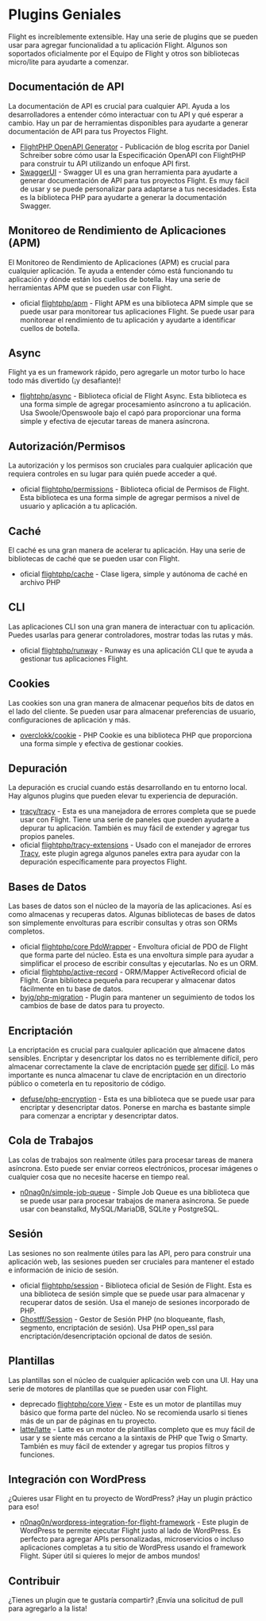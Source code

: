 # Plugins Geniales

Flight es increíblemente extensible. Hay una serie de plugins que se pueden usar para agregar funcionalidad a tu aplicación Flight. Algunos son soportados oficialmente por el Equipo de Flight y otros son bibliotecas micro/lite para ayudarte a comenzar.

## Documentación de API

La documentación de API es crucial para cualquier API. Ayuda a los desarrolladores a entender cómo interactuar con tu API y qué esperar a cambio. Hay un par de herramientas disponibles para ayudarte a generar documentación de API para tus Proyectos Flight.

- [FlightPHP OpenAPI Generator](https://dev.to/danielsc/define-generate-and-implement-an-api-first-approach-with-openapi-generator-and-flightphp-1fb3) - Publicación de blog escrita por Daniel Schreiber sobre cómo usar la Especificación OpenAPI con FlightPHP para construir tu API utilizando un enfoque API first.
- [SwaggerUI](https://github.com/zircote/swagger-php) - Swagger UI es una gran herramienta para ayudarte a generar documentación de API para tus proyectos Flight. Es muy fácil de usar y se puede personalizar para adaptarse a tus necesidades. Esta es la biblioteca PHP para ayudarte a generar la documentación Swagger.

## Monitoreo de Rendimiento de Aplicaciones (APM)

El Monitoreo de Rendimiento de Aplicaciones (APM) es crucial para cualquier aplicación. Te ayuda a entender cómo está funcionando tu aplicación y dónde están los cuellos de botella. Hay una serie de herramientas APM que se pueden usar con Flight.
- <span class="badge bg-primary">oficial</span> [flightphp/apm](/awesome-plugins/apm) - Flight APM es una biblioteca APM simple que se puede usar para monitorear tus aplicaciones Flight. Se puede usar para monitorear el rendimiento de tu aplicación y ayudarte a identificar cuellos de botella.

## Async

Flight ya es un framework rápido, pero agregarle un motor turbo lo hace todo más divertido (¡y desafiante)!

- [flightphp/async](/awesome-plugins/async) - Biblioteca oficial de Flight Async. Esta biblioteca es una forma simple de agregar procesamiento asíncrono a tu aplicación. Usa Swoole/Openswoole bajo el capó para proporcionar una forma simple y efectiva de ejecutar tareas de manera asíncrona.

## Autorización/Permisos

La autorización y los permisos son cruciales para cualquier aplicación que requiera controles en su lugar para quién puede acceder a qué.

- <span class="badge bg-primary">oficial</span> [flightphp/permissions](/awesome-plugins/permissions) - Biblioteca oficial de Permisos de Flight. Esta biblioteca es una forma simple de agregar permisos a nivel de usuario y aplicación a tu aplicación.

## Caché

El caché es una gran manera de acelerar tu aplicación. Hay una serie de bibliotecas de caché que se pueden usar con Flight.

- <span class="badge bg-primary">oficial</span> [flightphp/cache](/awesome-plugins/php-file-cache) - Clase ligera, simple y autónoma de caché en archivo PHP

## CLI

Las aplicaciones CLI son una gran manera de interactuar con tu aplicación. Puedes usarlas para generar controladores, mostrar todas las rutas y más.

- <span class="badge bg-primary">oficial</span> [flightphp/runway](/awesome-plugins/runway) - Runway es una aplicación CLI que te ayuda a gestionar tus aplicaciones Flight.

## Cookies

Las cookies son una gran manera de almacenar pequeños bits de datos en el lado del cliente. Se pueden usar para almacenar preferencias de usuario, configuraciones de aplicación y más.

- [overclokk/cookie](/awesome-plugins/php-cookie) - PHP Cookie es una biblioteca PHP que proporciona una forma simple y efectiva de gestionar cookies.

## Depuración

La depuración es crucial cuando estás desarrollando en tu entorno local. Hay algunos plugins que pueden elevar tu experiencia de depuración.

- [tracy/tracy](/awesome-plugins/tracy) - Esta es una manejadora de errores completa que se puede usar con Flight. Tiene una serie de paneles que pueden ayudarte a depurar tu aplicación. También es muy fácil de extender y agregar tus propios paneles.
- <span class="badge bg-primary">oficial</span> [flightphp/tracy-extensions](/awesome-plugins/tracy-extensions) - Usado con el manejador de errores [Tracy](/awesome-plugins/tracy), este plugin agrega algunos paneles extra para ayudar con la depuración específicamente para proyectos Flight.

## Bases de Datos

Las bases de datos son el núcleo de la mayoría de las aplicaciones. Así es como almacenas y recuperas datos. Algunas bibliotecas de bases de datos son simplemente envolturas para escribir consultas y otras son ORMs completos.

- <span class="badge bg-primary">oficial</span> [flightphp/core PdoWrapper](/learn/pdo-wrapper) - Envoltura oficial de PDO de Flight que forma parte del núcleo. Esta es una envoltura simple para ayudar a simplificar el proceso de escribir consultas y ejecutarlas. No es un ORM.
- <span class="badge bg-primary">oficial</span> [flightphp/active-record](/awesome-plugins/active-record) - ORM/Mapper ActiveRecord oficial de Flight. Gran biblioteca pequeña para recuperar y almacenar datos fácilmente en tu base de datos.
- [byjg/php-migration](/awesome-plugins/migrations) - Plugin para mantener un seguimiento de todos los cambios de base de datos para tu proyecto.

## Encriptación

La encriptación es crucial para cualquier aplicación que almacene datos sensibles. Encriptar y desencriptar los datos no es terriblemente difícil, pero almacenar correctamente la clave de encriptación [puede](https://stackoverflow.com/questions/6767839/where-should-i-store-an-encryption-key-for-php#:~:text=Write%20a%20php%20config%20file%20and%20store%20it,folder%20is%20not%20accessible%20to%20the%20end%20user.) [ser](https://www.reddit.com/r/PHP/comments/luqsn/the_encryption_key_where_do_you_store_it/) [difícil](https://security.stackexchange.com/questions/48047/location-to-store-an-encryption-key). Lo más importante es nunca almacenar tu clave de encriptación en un directorio público o cometerla en tu repositorio de código.

- [defuse/php-encryption](/awesome-plugins/php-encryption) - Esta es una biblioteca que se puede usar para encriptar y desencriptar datos. Ponerse en marcha es bastante simple para comenzar a encriptar y desencriptar datos.

## Cola de Trabajos

Las colas de trabajos son realmente útiles para procesar tareas de manera asíncrona. Esto puede ser enviar correos electrónicos, procesar imágenes o cualquier cosa que no necesite hacerse en tiempo real.

- [n0nag0n/simple-job-queue](/awesome-plugins/simple-job-queue) - Simple Job Queue es una biblioteca que se puede usar para procesar trabajos de manera asíncrona. Se puede usar con beanstalkd, MySQL/MariaDB, SQLite y PostgreSQL.

## Sesión

Las sesiones no son realmente útiles para las API, pero para construir una aplicación web, las sesiones pueden ser cruciales para mantener el estado e información de inicio de sesión.

- <span class="badge bg-primary">oficial</span> [flightphp/session](/awesome-plugins/session) - Biblioteca oficial de Sesión de Flight. Esta es una biblioteca de sesión simple que se puede usar para almacenar y recuperar datos de sesión. Usa el manejo de sesiones incorporado de PHP.
- [Ghostff/Session](/awesome-plugins/ghost-session) - Gestor de Sesión PHP (no bloqueante, flash, segmento, encriptación de sesión). Usa PHP open_ssl para encriptación/desencriptación opcional de datos de sesión.

## Plantillas

Las plantillas son el núcleo de cualquier aplicación web con una UI. Hay una serie de motores de plantillas que se pueden usar con Flight.

- <span class="badge bg-warning">deprecado</span> [flightphp/core View](/learn#views) - Este es un motor de plantillas muy básico que forma parte del núcleo. No se recomienda usarlo si tienes más de un par de páginas en tu proyecto.
- [latte/latte](/awesome-plugins/latte) - Latte es un motor de plantillas completo que es muy fácil de usar y se siente más cercano a la sintaxis de PHP que Twig o Smarty. También es muy fácil de extender y agregar tus propios filtros y funciones.

## Integración con WordPress

¿Quieres usar Flight en tu proyecto de WordPress? ¡Hay un plugin práctico para eso!

- [n0nag0n/wordpress-integration-for-flight-framework](/awesome-plugins/n0nag0n_wordpress) - Este plugin de WordPress te permite ejecutar Flight justo al lado de WordPress. Es perfecto para agregar APIs personalizadas, microservicios o incluso aplicaciones completas a tu sitio de WordPress usando el framework Flight. Súper útil si quieres lo mejor de ambos mundos!

## Contribuir

¿Tienes un plugin que te gustaría compartir? ¡Envía una solicitud de pull para agregarlo a la lista!